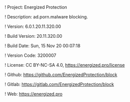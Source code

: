 ! Project: Energized Protection

! Description: ad.porn.malware blocking.

! Version: 6.0.1.20.11.320.00

! Build Version: 20.11.320.00

! Build Date: Sun, 15 Nov 20 00:07:18

! Version Code: 3200007

! License: CC BY-NC-SA 4.0, https://energized.pro/license

! Github: https://github.com/EnergizedProtection/block

! Gitlab: https://gitlab.com/EnergizedProtection/block


! Web: https://energized.pro
